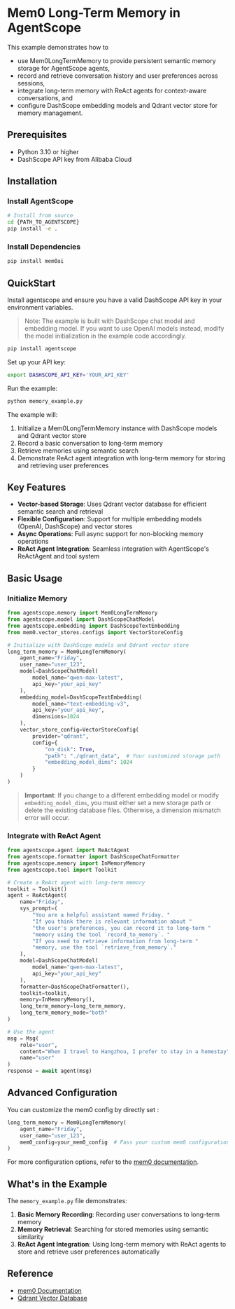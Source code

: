  # Mem0 Long-Term Memory in AgentScope

This example demonstrates how to

- use Mem0LongTermMemory to provide persistent semantic memory storage for AgentScope agents,
- record and retrieve conversation history and user preferences across sessions,
- integrate long-term memory with ReAct agents for context-aware conversations, and
- configure DashScope embedding models and Qdrant vector store for memory management.

## Prerequisites

- Python 3.10 or higher
- DashScope API key from Alibaba Cloud

## Installation

### Install AgentScope

```bash
# Install from source
cd {PATH_TO_AGENTSCOPE}
pip install -e .
```

### Install Dependencies

```bash
pip install mem0ai
```

## QuickStart

Install agentscope and ensure you have a valid DashScope API key in your environment variables.

> Note: The example is built with DashScope chat model and embedding model. If you want to use OpenAI models instead,
> modify the model initialization in the example code accordingly.

```bash
pip install agentscope
```

Set up your API key:

```bash
export DASHSCOPE_API_KEY='YOUR_API_KEY'
```

Run the example:

```bash
python memory_example.py
```

The example will:
1. Initialize a Mem0LongTermMemory instance with DashScope models and Qdrant vector store
2. Record a basic conversation to long-term memory
3. Retrieve memories using semantic search
4. Demonstrate ReAct agent integration with long-term memory for storing and retrieving user preferences

## Key Features

- **Vector-based Storage**: Uses Qdrant vector database for efficient semantic search and retrieval
- **Flexible Configuration**: Support for multiple embedding models (OpenAI, DashScope) and vector stores
- **Async Operations**: Full async support for non-blocking memory operations
- **ReAct Agent Integration**: Seamless integration with AgentScope's ReActAgent and tool system

## Basic Usage

### Initialize Memory

```python
from agentscope.memory import Mem0LongTermMemory
from agentscope.model import DashScopeChatModel
from agentscope.embedding import DashScopeTextEmbedding
from mem0.vector_stores.configs import VectorStoreConfig

# Initialize with DashScope models and Qdrant vector store
long_term_memory = Mem0LongTermMemory(
    agent_name="Friday",
    user_name="user_123",
    model=DashScopeChatModel(
        model_name="qwen-max-latest",
        api_key="your_api_key"
    ),
    embedding_model=DashScopeTextEmbedding(
        model_name="text-embedding-v3",
        api_key="your_api_key",
        dimensions=1024
    ),
    vector_store_config=VectorStoreConfig(
        provider="qdrant",
        config={
            "on_disk": True,
            "path": "./qdrant_data",  # Your customized storage path
            "embedding_model_dims": 1024
        }
    )
)
```

> **Important**: If you change to a different embedding model or modify `embedding_model_dims`, you must either set a new storage path or delete the existing database files. Otherwise, a dimension mismatch error will occur.

### Integrate with ReAct Agent

```python
from agentscope.agent import ReActAgent
from agentscope.formatter import DashScopeChatFormatter
from agentscope.memory import InMemoryMemory
from agentscope.tool import Toolkit

# Create a ReAct agent with long-term memory
toolkit = Toolkit()
agent = ReActAgent(
    name="Friday",
    sys_prompt=(
        "You are a helpful assistant named Friday. "
        "If you think there is relevant information about "
        "the user's preferences, you can record it to long-term "
        "memory using the tool `record_to_memory`. "
        "If you need to retrieve information from long-term "
        "memory, use the tool `retrieve_from_memory`."
    ),
    model=DashScopeChatModel(
        model_name="qwen-max-latest",
        api_key="your_api_key"
    ),
    formatter=DashScopeChatFormatter(),
    toolkit=toolkit,
    memory=InMemoryMemory(),
    long_term_memory=long_term_memory,
    long_term_memory_mode="both"
)

# Use the agent
msg = Msg(
    role="user",
    content="When I travel to Hangzhou, I prefer to stay in a homestay",
    name="user"
)
response = await agent(msg)
```

## Advanced Configuration

You can customize the mem0 config by directly set :

```python
long_term_memory = Mem0LongTermMemory(
    agent_name="Friday",
    user_name="user_123",
    mem0_config=your_mem0_config  # Pass your custom mem0 configuration
)
```

For more configuration options, refer to the [mem0 documentation](https://github.com/mem0ai/mem0).

## What's in the Example

The `memory_example.py` file demonstrates:

1. **Basic Memory Recording**: Recording user conversations to long-term memory
2. **Memory Retrieval**: Searching for stored memories using semantic similarity
3. **ReAct Agent Integration**: Using long-term memory with ReAct agents to store and retrieve user preferences automatically

## Reference

- [mem0 Documentation](https://github.com/mem0ai/mem0)
- [Qdrant Vector Database](https://qdrant.tech/)